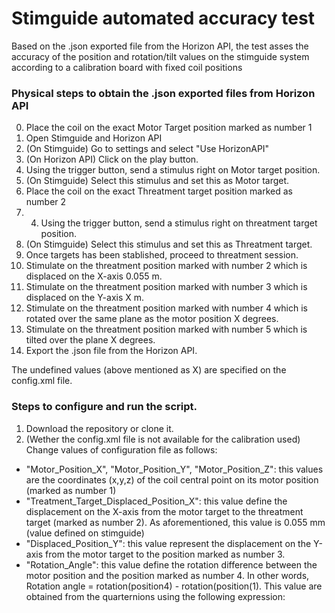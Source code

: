 # Stimguide automated accuracy test
Based on the .json exported file from the Horizon API, the test asses the accuracy of the position and rotation/tilt values on the stimguide system according to a calibration board with fixed coil positions


### Physical steps to obtain the .json exported files from Horizon API
0. Place the coil on the exact Motor Target position marked as number 1
1. Open Stimguide and Horizon API
2. (On Stimguide) Go to settings and select "Use HorizonAPI"
3. (On Horizon API) Click on the play button.
4. Using the trigger button, send a stimulus right on Motor target position. 
5. (On Stimguide) Select this stimulus and set this as Motor target.
6. Place the coil on the exact Threatment target position marked as number 2
7. 4. Using the trigger button, send a stimulus right on threatment target position. 
8. (On Stimguide) Select this stimulus and set this as Threatment target.
9. Once targets has been stablished, proceed to threatment session.
10. Stimulate on the threatment position marked with number 2 which is displaced on the X-axis 0.055 m.
11. Stimulate on the threatment position marked with number 3 which is displaced on the Y-axis X m.
12. Stimulate on the threatment position marked with number 4 which is rotated over the same plane as the motor position X degrees.
13. Stimulate on the threatment position marked with number 5 which is tilted over the plane X degrees.
14. Export the .json file from the Horizon API.

The undefined values (above mentioned as X) are specified on the config.xml file.

### Steps to configure and run the script.

1. Download the repository or clone it.
2. (Wether the config.xml file is not available for the calibration used) Change values of configuration file as follows:
  - "Motor_Position_X", "Motor_Position_Y", "Motor_Position_Z": this values are the coordinates (x,y,z) of the coil central point on its motor position (marked as number 1)
  - "Treatment_Target_Displaced_Position_X": this value define the displacement on the X-axis from the motor target to the threatment target (marked as number 2). As aforementioned, this value is 0.055 mm (value defined on stimguide)
  - "Displaced_Position_Y": this value represent the displacement on the Y-axis from the motor target to the position marked as number 3. 
  - "Rotation_Angle": this value define the rotation difference between the motor position and the position marked as number 4. In other words, Rotation angle = rotation(position4) - rotation(position(1). This value are obtained from the quarternions using the following expression: 
  



